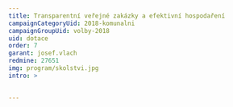```yaml
---
title: Transparentní veřejné zakázky a efektivní hospodaření
campaignCategoryUid: 2018-komunalni
campaignGroupUid: volby-2018
uid: dotace
order: 7
garant: josef.vlach
redmine: 27651
img: program/skolstvi.jpg
intro: >
  

---
```


